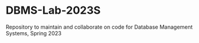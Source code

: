 # DBMS-Lab-2023S
Repository to maintain and collaborate on code for Database Management Systems, Spring 2023

